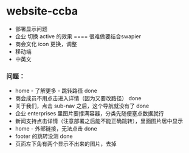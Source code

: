 # website-ccba

- 部署显示问题
- 企业 切换 active 的效果  ==== 很难做要结合swapier
- 商会文化 icon 更换，调整
- 移动端
- 中英文

### 问题：

- home - 了解更多 - 跳转路径  done
- 商会成员不用点击进入详情（因为又要改路径）  done
- 关于我们，点击 sub-nav 之后，这个导航就没有了  done 
- 企业 enterprises 里图片要撑满容器，分类先随便塞点数据就行
- 新闻支持点击详情（注意部署之后能不能正确跳转），里面图片居中显示
- home - 外部链接，无法点击  done
- footer 的跳转没测  done
- 页面左下角有两个显示不出来的图片，去掉
